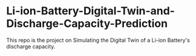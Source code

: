 # Li-ion-Battery-Digital-Twin-and-Discharge-Capacity-Prediction
This repo is the project on Simulating the Digital Twin of a Li-ion Battery's discharge capacity.
